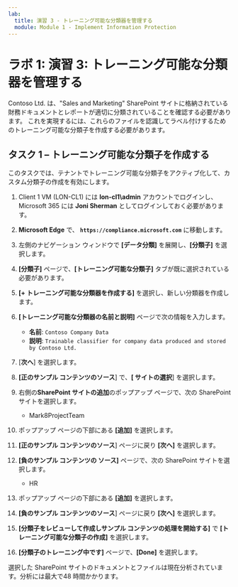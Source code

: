 ```yaml
---
lab:
  title: 演習 3 - トレーニング可能な分類器を管理する
  module: Module 1 - Implement Information Protection
---
```


# ラボ 1: 演習 3: トレーニング可能な分類器を管理する

Contoso Ltd. は、"Sales and Marketing" SharePoint サイトに格納されている財務ドキュメントとレポートが適切に分類されていることを確認する必要があります。 これを実現するには、これらのファイルを認識してラベル付けするためのトレーニング可能な分類子を作成する必要があります。

## タスク 1 – トレーニング可能な分類子を作成する

このタスクでは、テナントでトレーニング可能な分類子をアクティブ化して、カスタム分類子の作成を有効にします。

1. Client 1 VM (LON-CL1) には **lon-cl1\admin** アカウントでログインし、Microsoft 365 には **Joni Sherman** としてログインしておく必要があります。

1. **Microsoft Edge** で、 **`https://compliance.microsoft.com`** に移動します。

1. 左側のナビゲーション ウィンドウで **[データ分類]** を展開し、**[分類子]** を選択します。

1. **[分類子]** ページで、**[トレーニング可能な分類子]** タブが既に選択されている必要があります。

2. **[+ トレーニング可能な分類器を作成する]** を選択し、新しい分類器を作成します。

1. **[トレーニング可能な分類器の名前と説明]** ページで次の情報を入力します。

    - **名前**: `Contoso Company Data`
    - **説明**: `Trainable classifier for company data produced and stored by Contoso Ltd.`

1. [**次へ**] を選択します。

1. **[正のサンプル コンテンツのソース**] で、**[ サイトの選択**] を選択します。

1. 右側の**SharePoint サイトの追加**のポップアップ ページで、次の SharePoint サイトを選択します。

    - Mark8ProjectTeam

1. ポップアップ ページの下部にある **[追加]** を選択します。

1. **[正のサンプル コンテンツのソース**] ページに戻り **[次へ]** を選択します。

1. **[負のサンプル コンテンツの ソース]** ページで、次の SharePoint サイトを選択します。

    - HR

1. ポップアップ ページの下部にある **[追加]** を選択します。

1. **[負のサンプル コンテンツのソース**] ページに戻り **[次へ]** を選択します。

1. **[分類子をレビューして作成しサンプル コンテンツの処理を開始する]** で **[トレーニング可能な分類子の作成]** を選択します。

1. **[分類子のトレーニング中です]** ページで、**[Done]** を選択します。

選択した SharePoint サイトのドキュメントとファイルは現在分析されています。分析には最大で48 時間かかります。

<!---
## Task 3 – Publish a trainable classifier (optional lab task)

After the new trainable classifier was created and the initial analysis of the documents and files is done, the manual training process needs to be performed. In this task, Joni will start the calibration of the classifier to achieve the required accuracy for publishing.

1. You should still be logged into your Client 1 VM (SC-400-CL1) as the **SC-400-CL1\admin** account, and you should be logged into Microsoft 365 as **Joni Sherman**.

1. In your browser window, you are in the Microsoft Purview portal at **Data classification** in the **Trainable classifiers** tab.

1. Select the trainable classifier with the name **Contoso Company Data** of the type **Custom** to open the detailed settings.

1. Review the **Details** tab on the right side, including the source site for the classifier, the number of processed items and the **Status**, which is in **Need test items**.

1. To add items for training the classifier, select **Add items to test** to open the right side selection pane.

1. In the **Choose sites with items to test** pane, select **+ Choose sites**.

1. Select the following SharePoint sites:

    - **Communication site**
    - **News @ Contoso**
    - **Contoso Web 1**
    - **Brand**
    - **Digital Initiative Public Relations**
    - **Work @ Contoso**
    - **Sales and Marketing**
    - **Contoso Landings**
    - **Mark 8 Project Team**
    - **HR**
    - **Operations**
    - **Retail**
    - **PointPublishing Hub Site**
    - **Team Site**
    - **Leadership Team**
    - **Community**
    - **Give @ Contoso**
    - **Benefits @ Contoso**
    - **Learn @ Contoso**
    - **Campaigns - Events**

1. Select **Add**.

1. Wait until the sites are shown in the list and select **Add**.

1. When the **Overview** section is updated, a new tab is shown in the top of the window.

1. Select **Tested items to review** from the top pane.

1. It will take between 15 to 30 minutes until first results are ready for review. Refresh the browser window if no files are shown in the list, until data is available.

1. Select the name of the first file from the list to open the preview window.

1. When the **Prediction** row is equal to **Match**, the file was identified as a match for the classifier. Below the preview window, a message **We predict this item "matched" this classifier.** is shown. Select **Match** to approve the automatic classification.

1. When the **Prediction** row is equal to **Not a match**, the file was identified not as a match for the classifier. Below the preview window, a message **We predict this item "does not match" this classifier.** is shown. Select **Not a match** to approve the automatic classification.

1. Proceed with all items in the list and approve the automatic classification. After all items have been reviewed, select **Overview** from the top pane and **Tested items to review** again, to load the next set of items for review.

1. For each 30 reviewed items an **Auto-retrain performed** window is shown. Select **OK** and proceed with the previous steps, until no items for review are left.

1. After sufficient items are reviewed, the **Publish** button in the upper right gets available. Select it as soon it is available.

1. In the **Publish classifier** window, select **Yes** to publish the classifier.

1. When the right side pane with **Your trainable classifier has been published** is displayed, the trainable classifier was successfully published.

1. Close the right side pane with the **X** in the upper right.

1. Back at the main site, the custom classifier was moved to **Published** and the **Status** has been changed to **Ready to use**.

1. Leave the browser window open.

You have successfully created, trained, and published a custom trainable classifier that matches the files stored on the existing SharePoint sites of Contoso Ltd.
